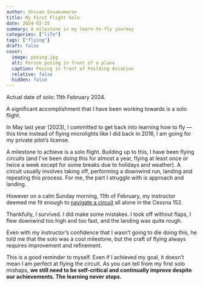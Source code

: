 ```yaml
---
author: Shivan Sivakumaran
title: My First Flight Solo
date: 2024-02-25
summary: A milestone in my learn-to-fly journey
categories: ["life"]
tags: ["flying"]
draft: false
cover:
  image: posing.jpg
  alt: Person posing in front of a plane
  caption: Posing in front of Feilding Aviation
  relative: false
  hidden: false
---
```


Actual date of solo: 11th February 2024.

A significant accomplishment that I have been working towards is a solo flight.

In May last year (2023), I committed to get back into learning how to fly — this time instead of flying microlights like I did back in 2016, I am going for my private pilot’s license.

A milestone to achieve is a solo flight. Building up to this, I have been flying circuits (and I’ve been doing this for almost a year, flying at least once or twice a week except for some breaks due to holidays and weather). A circuit usually involves taking off, performing a downwind run, landing and repeating this process. For me, the part I struggle with is approach and landing.

However on a calm Sunday morning, 11th of February, my instructor deemed me fit enough to [navigate a circuit](https://en.wikipedia.org/wiki/Airfield_traffic_pattern) all alone in the Cessna 152.

Thankfully, I survived. I did make some mistakes. I took off without flaps, I flew downwind too high and too fast, and the landing was quite rough.

Even with my instructor’s confidence that I wasn’t going to die doing this, he told me that the solo was a cool milestone, but the craft of flying always requires improvement and refinement.

This is a good reminder to myself. Even if I achieved my goal, it doesn’t mean I am perfect at flying the circuit. As you can tell from my first solo mishaps, **we still need to be self-critical and continually improve despite our achievements. The learning never stops.**
